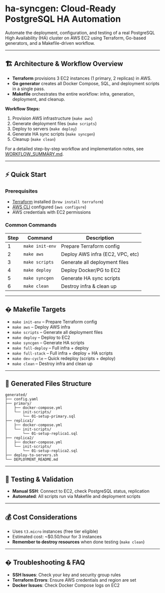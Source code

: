 
# ha-syncgen: Cloud-Ready PostgreSQL HA Automation

Automate the deployment, configuration, and testing of a real PostgreSQL High Availability (HA) cluster on AWS EC2 using Terraform, Go-based generators, and a Makefile-driven workflow.

---

## 🏗️ Architecture & Workflow Overview

- **Terraform** provisions 3 EC2 instances (1 primary, 2 replicas) in AWS.
- **Go generator** creates all Docker Compose, SQL, and deployment scripts in a single pass.
- **Makefile** orchestrates the entire workflow: infra, generation, deployment, and cleanup.

**Workflow Steps:**
1. Provision AWS infrastructure (`make aws`)
2. Generate deployment files (`make scripts`)
3. Deploy to servers (`make deploy`)
4. Generate HA sync scripts (`make syncgen`)
5. Cleanup (`make clean`)

For a detailed step-by-step workflow and implementation notes, see [WORKFLOW_SUMMARY.md](./WORKFLOW_SUMMARY.md).

---

## ⚡ Quick Start

### Prerequisites

- [Terraform](https://www.terraform.io/) installed (`brew install terraform`)
- [AWS CLI](https://aws.amazon.com/cli/) configured (`aws configure`)
- AWS credentials with EC2 permissions

### Common Commands

| Step | Command | Description |
|------|---------|-------------|
| 1 | `make init-env` | Prepare Terraform config |
| 2 | `make aws` | Deploy AWS infra (EC2, VPC, etc) |
| 3 | `make scripts` | Generate all deployment files |
| 4 | `make deploy` | Deploy Docker/PG to EC2 |
| 5 | `make syncgen` | Generate HA sync scripts |
| 6 | `make clean` | Destroy infra & clean up |

---

## �️ Makefile Targets

- `make init-env` – Prepare Terraform config
- `make aws` – Deploy AWS infra
- `make scripts` – Generate all deployment files
- `make deploy` – Deploy to EC2
- `make syncgen` – Generate HA scripts
- `make full-deploy` – Full infra + deploy
- `make full-stack` – Full infra + deploy + HA scripts
- `make dev-cycle` – Quick redeploy (scripts + deploy)
- `make clean` – Destroy infra and clean up

---

## 📁 Generated Files Structure

```
generated/
├── config.yaml
├── primary/
│   ├── docker-compose.yml
│   └── init-scripts/
│       └── 01-setup-primary.sql
├── replica1/
│   ├── docker-compose.yml
│   └── init-scripts/
│       └── 01-setup-replica1.sql
├── replica2/
│   ├── docker-compose.yml
│   └── init-scripts/
│       └── 01-setup-replica2.sql
├── deploy-to-servers.sh
└── DEPLOYMENT_README.md
```

---

## 🧪 Testing & Validation

- **Manual SSH**: Connect to EC2, check PostgreSQL status, replication
- **Automated**: All scripts run via Makefile and deployment scripts

---

## 💰 Cost Considerations

- Uses `t3.micro` instances (free tier eligible)
- Estimated cost: ~$0.50/hour for 3 instances
- **Remember to destroy resources** when done testing (`make clean`)

---

## � Troubleshooting & FAQ

- **SSH Issues**: Check your key and security group rules
- **Terraform Errors**: Ensure AWS credentials and region are set
- **Docker Issues**: Check Docker Compose logs on EC2
